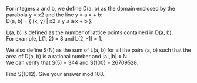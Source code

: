   <p>  For integers a and b, we define D(a, b) as the domain enclosed by the parabola y = x2 and the line y = a&middot;x + b:<br />  D(a, b) = { (x, y) | x2 &le; y &le; a&middot;x + b }.  </p>  <p>  L(a, b) is defined as the number of lattice points contained in D(a, b).<br />  For example, L(1, 2) = 8 and L(2, -1) = 1.  </p>  <p>  We also define S(N) as the sum of L(a, b) for all the pairs (a, b) such that the area of D(a, b) is a rational number and |a|,|b| &le; N.<br />  We can verify that S(5) = 344 and S(100) = 26709528.  </p>  <p>  Find S(1012). Give your answer mod 108.  </p>  